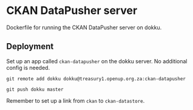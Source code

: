 CKAN DataPusher server
======================

Dockerfile for running the CKAN DataPusher server on dokku.

Deployment
----------

Set up an app called `ckan-datapusher` on the dokku server. No additional config is needed.

```
git remote add dokku dokku@treasury1.openup.org.za:ckan-datapusher
```

```
git push dokku master
```

Remember to set up a link from `ckan` to `ckan-datastore`.